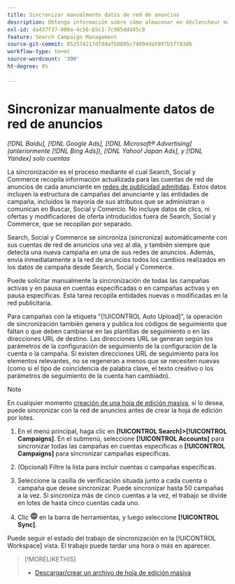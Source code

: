 ```yaml
---
title: Sincronizar manualmente datos de red de anuncios
description: Obtenga información sobre cómo almacenar en déclencheur manualmente la sincronización de la estructura de la campaña y las entidades de campaña para las redes de publicidad admitidas.
exl-id: da437f37-800a-4c56-b5c1-7c985ddd45c8
feature: Search Campaign Management
source-git-commit: 052574217d7ddafb8895c74094da5997b5ff83db
workflow-type: tm+mt
source-wordcount: '390'
ht-degree: 0%

---
```


# Sincronizar manualmente datos de red de anuncios

*[!DNL Baidu], [!DNL Google Ads], [!DNL Microsoft® Advertising] (anteriormente [!DNL Bing Ads]), [!DNL Yahoo! Japan Ads], y [!DNL Yandex] solo cuentas*

La sincronización es el proceso mediante el cual Search, Social y Commerce recopila información actualizada para las cuentas de red de anuncios de cada anunciante en [redes de publicidad admitidas](/help/search-social-commerce/introduction/supported-inventory.md). Estos datos incluyen la estructura de campañas del anunciante y las entidades de campaña, incluidos la mayoría de sus atributos que se administran o comunican en Buscar, Social y Comercio. No incluye datos de clics, ni ofertas y modificadores de oferta introducidos fuera de Search, Social y Commerce, que se recopilan por separado.

Search, Social y Commerce se sincroniza (sincroniza) automáticamente con sus cuentas de red de anuncios una vez al día, y también siempre que detecta una nueva campaña en una de sus redes de anuncios. Además, envía inmediatamente a la red de anuncios todos los cambios realizados en los datos de campaña desde Search, Social y Commerce.

Puede solicitar manualmente la sincronización de todas las campañas activas y en pausa en cuentas especificadas o en campañas activas y en pausa específicas. Esta tarea recopila entidades nuevas o modificadas en la red publicitaria.

Para campañas con la etiqueta &quot;[!UICONTROL Auto Upload]&quot;, la operación de sincronización también genera y publica los códigos de seguimiento que faltan o que deben cambiarse en las plantillas de seguimiento o en las direcciones URL de destino. Las direcciones URL se generan según los parámetros de la configuración de seguimiento de la configuración de la cuenta o la campaña. Si existen direcciones URL de seguimiento para los elementos relevantes, no se regeneran a menos que se necesiten nuevas (como si el tipo de coincidencia de palabra clave, el texto creativo o los parámetros de seguimiento de la cuenta han cambiado).

>[!NOTE]
>
>En cualquier momento [creación de una hoja de edición masiva](/help/search-social-commerce/campaign-management/bulksheets/bulksheet-download.md), si lo desea, puede sincronizar con la red de anuncios antes de crear la hoja de edición por lotes.

1. En el menú principal, haga clic en **[!UICONTROL Search]>[!UICONTROL Campaigns]**. En el submenú, seleccione **[!UICONTROL Accounts]** para sincronizar todas las campañas en cuentas específicas o **[!UICONTROL Campaigns]** para sincronizar campañas específicas.

1. (Opcional) Filtre la lista para incluir cuentas o campañas específicas.

1. Seleccione la casilla de verificación situada junto a cada cuenta o campaña que desee sincronizar. Puede sincronizar hasta 50 campañas a la vez. Si sincroniza más de cinco cuentas a la vez, el trabajo se divide en lotes de hasta cinco cuentas cada uno.

1. Clic **![Más](/help/search-social-commerce/assets/more.png "Más")** en la barra de herramientas, y luego seleccione **[!UICONTROL Sync]**.

Puede seguir el estado del trabajo de sincronización en la [!UICONTROL Workspace] vista. El trabajo puede tardar una hora o más en aparecer.

>[!MORELIKETHIS]
>
>* [Descargar/crear un archivo de hoja de edición masiva](/help/search-social-commerce/campaign-management/bulksheets/bulksheet-download.md)
